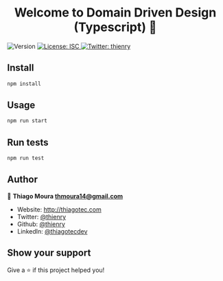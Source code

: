 <h1 align="center">Welcome to Domain Driven Design (Typescript) 👋</h1>
<p>
  <img alt="Version" src="https://img.shields.io/badge/version-0.0.1--alpha-blue.svg?cacheSeconds=2592000" />
  <a href="#" target="_blank">
    <img alt="License: ISC" src="https://img.shields.io/badge/License-ISC-yellow.svg" />
  </a>
  <a href="https://twitter.com/thienry" target="_blank">
    <img alt="Twitter: thienry" src="https://img.shields.io/twitter/follow/thienry.svg?style=social" />
  </a>
</p>

## Install

```sh
npm install
```

## Usage

```sh
npm run start
```

## Run tests

```sh
npm run test
```

## Author

👤 **Thiago Moura <thmoura14@gmail.com>**

* Website: http://thiagotec.com
* Twitter: [@thienry](https://twitter.com/thienry)
* Github: [@thienry](https://github.com/thienry)
* LinkedIn: [@thiagotecdev](https://linkedin.com/in/thiagotecdev)

## Show your support

Give a ⭐️ if this project helped you!
